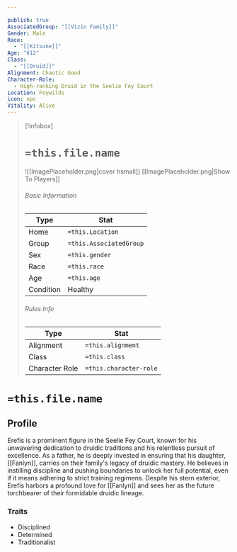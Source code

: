 ```yaml
---

publish: true
AssociatedGroup: "[[Vizin Family]]"
Gender: Male
Race:
  - "[[Kitsune]]"
Age: "612"
Class:
  - "[[Druid]]"
Alignment: Chaotic Good
Character-Role:
  - High-ranking Druid in the Seelie Fey Court
Location: Feywilds
icon: npc
Vitality: Alive
---
```




> [!infobox]
> # `=this.file.name`
> ![[ImagePlaceholder.png|cover hsmall]]
> [[ImagePlaceholder.png|Show To Players]]
> ###### Basic Information
> Type |  Stat |
> ---|---|
> Home | `=this.Location` |
> Group | `=this.AssociatedGroup` |
> Sex | `=this.gender` |
> Race | `=this.race` |
> Age | `=this.age` |
> Condition | Healthy |
> ###### Rules Info
> Type |  Stat |
> ---|---|
> Alignment | `=this.alignment` |
> Class | `=this.class` |
> Character Role | `=this.character-role` |

# `=this.file.name`
## Profile

Erefis is a prominent figure in the Seelie Fey Court, known for his unwavering dedication to druidic traditions and his relentless pursuit of excellence. As a father, he is deeply invested in ensuring that his daughter, [[Fanlyn]], carries on their family's legacy of druidic mastery. He believes in instilling discipline and pushing boundaries to unlock her full potential, even if it means adhering to strict training regimens. Despite his stern exterior, Erefis harbors a profound love for [[Fanlyn]] and sees her as the future torchbearer of their formidable druidic lineage.

### Traits 
- Disciplined 
- Determined 
- Traditionalist